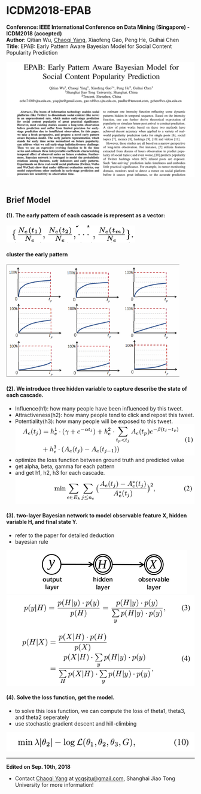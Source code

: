 # ICDM2018-EPAB
<strong>Conference: IEEE International Conference on Data Mining (Singapore) - ICDM2018 (accepted)</strong><br>
<strong>Author</strong>: Qitian Wu, <a href="http://chaoqiyang.com">Chaoqi Yang</a>, Xiaofeng Gao, Peng He, Guihai Chen<br>
<strong>Title</strong>: EPAB: Early Pattern Aware Bayesian Model for Social Content Popularity Prediction<br><br>
<img src="ICDM_cover.png"><br><br>
## Brief Model
#### (1). The early pattern of each cascade is represent as a vector:<br>
<img src="formula1.png"><br>
#### cluster the early pattern
<img height="300" src="pattern.png"><br>
#### (2). We introduce three hidden variable to capture describe the state of each cascade.<br>
- Influence(h1): how many people have been influenced by this tweet.
- Attractiveness(h2): how many people tend to click and repost this tweet.
- Potentiality(h3): how many people will be exposed to this tweet.
<img src="formula2.png"><br>
- optimize the loss function between ground truth and predicted value
- get alpha, beta, gamma for each pattern
- and get h1, h2, h3 for each cascade.
<img src="formula3.png"><br>
#### (3). two-layer Bayesian network to model observable feature X, hidden variable H, and final state Y.
- refer to the paper for detailed deduction
- bayesian rule
<img src="formula4.png">
<img src="formula5.png">

#### (4). Solve the loss function, get the model.
- to solve this loss function, we can compute the loss of theta1, theta3, and theta2 seperately 
- use stochastic gradient descent and hill-climbing
<img src="formula6.png">

---
<strong>Edited on Sep. 10th, 2018</strong><br>
- Contact <a href="http://chaoqiyang.com">Chaoqi Yang</a> at ycqsjtu@gmail.com, Shanghai Jiao Tong University for more information!
